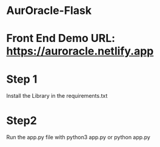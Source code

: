 # AurOracle-Flask
 # Front End Demo URL: https://auroracle.netlify.app
 
# Step 1
Install the Library in the requirements.txt

# Step2
Run the app.py file with python3 app.py or python app.py
